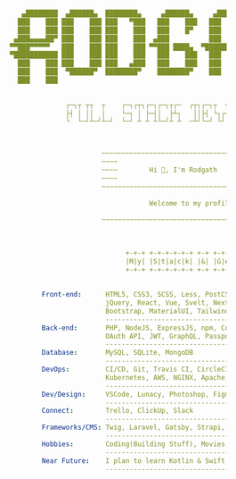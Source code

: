 ```yaml

                   ▄████████  ▄██████▄  ████████▄     ▄██████▄     ▄████████     ███        ▄█    █▄    
                  ███    ███ ███    ███ ███   ▀███   ███    ███   ███    ███ ▀█████████▄   ███    ███   
                  ███    ███ ███    ███ ███    ███   ███    █▀    ███    ███    ▀███▀▀██   ███    ███   
                 ▄███▄▄▄▄██▀ ███    ███ ███    ███  ▄███          ███    ███     ███   ▀  ▄███▄▄▄▄███▄▄ 
                ▀▀███▀▀▀▀▀   ███    ███ ███    ███ ▀▀███ ████▄  ▀███████████     ███     ▀▀███▀▀▀▀███▀  
                ▀███████████ ███    ███ ███    ███   ███    ███   ███    ███     ███       ███    ███   
                  ███    ███ ███    ███ ███   ▄███   ███    ███   ███    ███     ███       ███    ███   
                  ███    ███  ▀██████▀  ████████▀    ████████▀    ███    █▀     ▄████▀     ███    █▀    
                  ███    ███                                                                            
               
                  
                              ┌─┐┬ ┬┬  ┬    ┌─┐┌┬┐┌─┐┌─┐┬┌─  ┌┬┐┌─┐┬  ┬┌─┐┬  ┌─┐┌─┐┌─┐┬─┐
                              ├┤ │ ││  │    └─┐ │ ├─┤│  ├┴┐   ││├┤ └┐┌┘├┤ │  │ │├─┘├┤ ├┬┘
                              └  └─┘┴─┘┴─┘  └─┘ ┴ ┴ ┴└─┘┴ ┴  ─┴┘└─┘ └┘ └─┘┴─┘└─┘┴  └─┘┴└─



                                       ~~~~~~~~~~~~~~~~~~~~~~~~~~~~~~~~~~~~~~~~~~
                                       ~~~~                                  ~~~~
                                       ~~~~        Hi 👋, I'm Rodgath        ~~~~
                                       ~~~~                                  ~~~~
                                       ~~~~~~~~~~~~~~~~~~~~~~~~~~~~~~~~~~~~~~~~~~
                                       
                                                   Welcome to my profile.
                                       
                                       ~~~~~~~~~~~~~~~~~~~~~~~~~~~~~~~~~~~~~~~~~~
                                       
                                       
                                       
                                             +-+-+ +-+-+-+-+-+ +-+ +-+-+-+-+
                                             |M|y| |S|t|a|c|k| |&| |G|e|a|r|
                                             +-+-+ +-+-+-+-+-+ +-+ +-+-+-+-+
                                          
                                          
                        Front-end:      HTML5, CSS3, SCSS, Less, PostCSS, JavaScript, TypeScript, 
                                        jQuery, React, Vue, Svelt, NextJS, Webpack, Gulp, AJAX, 
                                        Bootstrap, MaterialUI, Tailwind, Bulma
                                        ----------------------------------------------------------
                        Back-end:       PHP, NodeJS, ExpressJS, npm, Composer, RESTful API, 
                                        OAuth API, JWT, GraphQL, PassportJS
                                        ----------------------------------------------------------
                        Database:       MySQL, SQLite, MongoDB
                                        ----------------------------------------------------------
                        DevOps:         CI/CD, Git, Travis CI, CircleCI, GitHub Actions, Docker, 
                                        Kubernetes, AWS, NGINX, Apache, TDD(Mocha, PHPUnit)
                                        ----------------------------------------------------------
                        Dev/Design:     VSCode, Lunacy, Photoshop, Figma
                                        ----------------------------------------------------------
                        Connect:        Trello, ClickUp, Slack
                                        ----------------------------------------------------------
                        Frameworks/CMS: Twig, Laravel, Gatsby, Strapi, Sapper, WordPress, OpenCart
                                        ----------------------------------------------------------
                        Hobbies:        Coding(Building Stuff), Movies, Thinking, Reading, Gaming
                                        ----------------------------------------------------------
                        Near Future:    I plan to learn Kotlin & Swift ⇢ Just for the fun of it 😎
                                        ----------------------------------------------------------
                                    
                                       
                                      
```


<!--
<h1 align="center">Hi 👋, I'm Rodgath</h1>
<h3 align="center">Welcome to my profile.</h3>

<p align="left"><img src="https://komarev.com/ghpvc/?username=rodgath&style=flat-square&color=brightgreen&label=PROFILE+VIEWS" alt="rodgath" /></p>

<p><img src="https://github-readme-stats.vercel.app/api?username=rodgath&show_icons=true&include_all_commits=true&count_private=true&hide=contribs,issues" alt="rodgath" />
   <img src="https://github-readme-stats.vercel.app/api/top-langs/?username=rodgath&layout=compact" alt="rodgath" /></p>


### Hi there 👋

**Rodgath/Rodgath** is a ✨ _special_ ✨ repository because its `README.md` (this file) appears on your GitHub profile.

Here are some ideas to get you started:

- 🔭 I’m currently working on ...
- 🌱 I’m currently learning ...
- 👯 I’m looking to collaborate on ...
- 🤔 I’m looking for help with ...
- 💬 Ask me about ...
- 📫 How to reach me: ...
- 😄 Pronouns: ...
- ⚡ Fun fact: ...
-->
